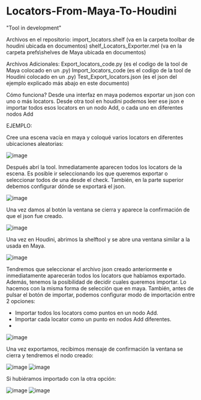 # Locators-From-Maya-To-Houdini

"Tool in development"

Archivos en el repositorio:
import_locators.shelf (va en la carpeta toolbar de houdini ubicada en documentos)
shelf_Locators_Exporter.mel (va en la carpeta prefs\shelves de Maya ubicada en documentos)

Archivos Adicionales:
Export_locators_code.py (es el codigo de la tool de Maya colocado en un .py)
Import_locators_code (es el codigo de la tool de Houdini colocado en un .py)
Test_Export_locators.json (es el json del ejemplo explicado más abajo en este documento)


Cómo funciona?
Desde una interfaz en maya podemos exportar un json con uno o más locators.
Desde otra tool en houdini podemos leer ese json e importar todos esos locators en un nodo Add, o cada uno en diferentes nodos Add


EJEMPLO:

Cree una escena vacía en maya y coloqué varios locators en diferentes ubicaciones aleatorias:

![image](https://github.com/user-attachments/assets/9e652c3c-3ee8-405d-8b2b-7cf31e509781)

Después abrí la tool. Inmediatamente aparecen todos los locators de la escena.
Es posible ir seleccionando los que queremos exportar o seleccionar todos de una desde el check.
También, en la parte superior debemos configurar dónde se exportará el json.

![image](https://github.com/user-attachments/assets/a1463ab8-698d-419e-ae12-ab0ba44d42a7)

Una vez damos al botón la ventana se cierra y aparece la confirmación de que el json fue creado.

![image](https://github.com/user-attachments/assets/72a56b64-49fa-4603-b679-bf13daa3f7a4)

Una vez en Houdini, abrimos la shelftool y se abre una ventana similar a la usada en Maya.

![image](https://github.com/user-attachments/assets/eeaea635-6feb-4590-a0d1-b9f3f6d14869)

Tendremos que seleccionar el archivo json creado anteriormente e inmediatamente aparecerán todos los locators que habíamos exportado.
Además, tenemos la posibilidad de decidir cuales queremos importar. Lo hacemos con la misma forma de selección que en maya.
También, antes de pulsar el botón de importar, podemos configurar modo de importación entre 2 opciones:
* Importar todos los locators como puntos en un nodo Add.
* Importar cada locator como un punto en nodos Add diferentes.
* 
![image](https://github.com/user-attachments/assets/2968a677-67fb-4764-933c-e39d9f32cfdd)

Una vez exportamos, recibimos mensaje de confirmación la ventana se cierra y tendremos el nodo creado:

![image](https://github.com/user-attachments/assets/d25a6706-8efb-4225-8fa9-6eb507dd194f)
![image](https://github.com/user-attachments/assets/c5f77f65-6339-42bd-b177-9405155fbb13)

Si hubiéramos importado con la otra opción:

![image](https://github.com/user-attachments/assets/824e8c43-30c3-46ff-b8b0-708fc4dbf72a)
![image](https://github.com/user-attachments/assets/6ef09458-25ac-4174-911d-b199823d4563)


